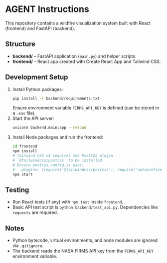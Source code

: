 # AGENT Instructions

This repository contains a wildfire visualization system built with React (frontend) and FastAPI (backend).

## Structure
- **backend/** – FastAPI application (`main.py`) and helper scripts.
- **frontend/** – React app created with Create React App and Tailwind CSS.

## Development Setup
1. Install Python packages:
   ```bash
   pip install -r backend/requirements.txt
   ```
   Ensure environment variable `FIRMS_API_KEY` is defined (can be stored in a `.env` file).
2. Start the API server:
   ```bash
   uvicorn backend.main:app --reload
   ```
3. Install Node packages and run the frontend:
   ```bash
   cd frontend
   npm install
   # Tailwind CSS v4 requires the PostCSS plugin
   # `@tailwindcss/postcss` to be installed.
   # Ensure postcss.config.js uses:
   #   plugins: [require('@tailwindcss/postcss'), require('autoprefixer')]
   npm start
   ```

## Testing
- Run React tests (if any) with `npm test` inside `frontend`.
- Basic API test script is `python backend/test_api.py`. Dependencies like `requests` are required.

## Notes
- Python bytecode, virtual environments, and node modules are ignored via `.gitignore`.
- The backend reads the NASA FIRMS API key from the `FIRMS_API_KEY` environment variable.
